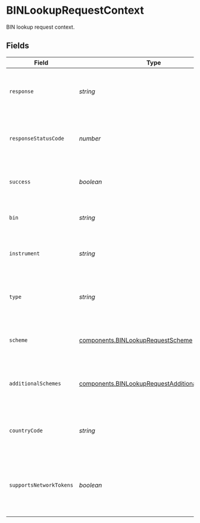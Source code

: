 # BINLookupRequestContext

BIN lookup request context.


## Fields

| Field                                                                                                          | Type                                                                                                           | Required                                                                                                       | Description                                                                                                    | Example                                                                                                        |
| -------------------------------------------------------------------------------------------------------------- | -------------------------------------------------------------------------------------------------------------- | -------------------------------------------------------------------------------------------------------------- | -------------------------------------------------------------------------------------------------------------- | -------------------------------------------------------------------------------------------------------------- |
| `response`                                                                                                     | *string*                                                                                                       | :heavy_minus_sign:                                                                                             | The response body received from the `url`.                                                                     | {}                                                                                                             |
| `responseStatusCode`                                                                                           | *number*                                                                                                       | :heavy_minus_sign:                                                                                             | The response status code received from the `url`.                                                              | 200                                                                                                            |
| `success`                                                                                                      | *boolean*                                                                                                      | :heavy_minus_sign:                                                                                             | Whether the BIN lookup was successful or not.                                                                  |                                                                                                                |
| `bin`                                                                                                          | *string*                                                                                                       | :heavy_minus_sign:                                                                                             | The value used to lookup BIN details.                                                                          |                                                                                                                |
| `instrument`                                                                                                   | *string*                                                                                                       | :heavy_minus_sign:                                                                                             | The instrument type used to lookup BIN details.                                                                | pan                                                                                                            |
| `type`                                                                                                         | *string*                                                                                                       | :heavy_minus_sign:                                                                                             | The type of card, i.e. credit or debit, from the lookup response.                                              |                                                                                                                |
| `scheme`                                                                                                       | [components.BINLookupRequestScheme](../../models/components/binlookuprequestscheme.md)                         | :heavy_minus_sign:                                                                                             | The card scheme result from the lookup response.                                                               | visa                                                                                                           |
| `additionalSchemes`                                                                                            | [components.BINLookupRequestAdditionalSchemes](../../models/components/binlookuprequestadditionalschemes.md)[] | :heavy_minus_sign:                                                                                             | The card additional schemes from the lookup response.                                                          |                                                                                                                |
| `countryCode`                                                                                                  | *string*                                                                                                       | :heavy_minus_sign:                                                                                             | The card country code result from the lookup response.                                                         |                                                                                                                |
| `supportsNetworkTokens`                                                                                        | *boolean*                                                                                                      | :heavy_minus_sign:                                                                                             | Whether the issuing bank supports network tokenization for this card.                                          |                                                                                                                |